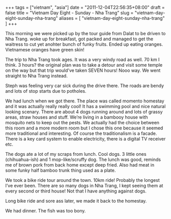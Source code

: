 +++
tags = ["vietnam", "asia"]
date = "2011-12-04T22:56:35+08:00"
draft = false
title = "Vietnam Day Eight - Sunday - Nha Trang"
slug = "vietnam-day-eight-sunday-nha-trang"
aliases = [
	"vietnam-day-eight-sunday-nha-trang"
]
+++

This morning we were picked up by the tour guide from Dalat to be driven to Nha Trang. woke up for breakfast, got packed and managed to get the waitress to cut yet anohter bunch of funky fruits. Ended up eating oranges. Vietnamese oranges have green skin!

The trip to Nha Trang took ages. It was a very windy road as well. 70 km I think. 3 hours? the original plan was to take a detour and visit some temple on the way but that trip would’ve taken SEVEN hours! Nooo way. We went straight to Nha Trang instead.

Steph was feeling very car sick during the drive there. The roads are bendy and lots of stop starts due to potholes.

We had lunch when we got there. The place was called momento homestay and it was actually really really cool! It has a swimming pool and nice natural looking scenary. There are about 4 dogs running around and lots of grassy areas, straw houses and stuff. We’re living in a bambooy house with mosquito nets to keep out the pests. We actually had the choice between this room and a more modern room but I chose this one because it seemed more traditional and interesting. Of course the traditionalism is a facade. There is a key card system to enable electricity, there is a digital TV receiver etc.

The dogs ate a lot of my scraps from lunch. Cool dogs. 3 little ones (chihuahua-ish) and 1 mop-like/scruffy dog. The lunch was good, reminds me of brown pork from back home except deep fried. Also had meat in some funky half bamboo trunk thing used as a plate.

We took a bike ride tour around the town. 10km ride! Probably the longest I’ve ever been. There are so many dogs in Nha Trang, I kept seeing them at every second or third house! Not that I have anything against dogs.

Long bike ride and sore ass later, we made it back to the homestay.

We had dinner. The fish was too bony.


